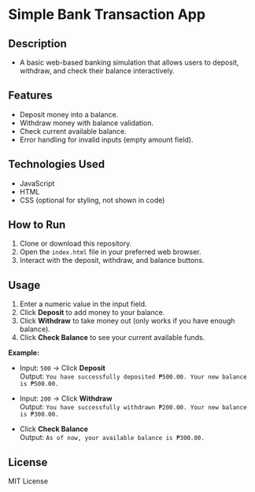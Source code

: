 # Simple Bank Transaction App

## Description
- A basic web-based banking simulation that allows users to deposit, withdraw, and check their balance interactively.

## Features
- Deposit money into a balance.
- Withdraw money with balance validation.
- Check current available balance.
- Error handling for invalid inputs (empty amount field).

## Technologies Used
- JavaScript
- HTML
- CSS (optional for styling, not shown in code)

## How to Run
1. Clone or download this repository.
2. Open the `index.html` file in your preferred web browser.
3. Interact with the deposit, withdraw, and balance buttons.

## Usage
1. Enter a numeric value in the input field.
2. Click **Deposit** to add money to your balance.
3. Click **Withdraw** to take money out (only works if you have enough balance).
4. Click **Check Balance** to see your current available funds.

**Example:**
- Input: `500` → Click **Deposit**  
  Output: `You have successfully deposited ₱500.00. Your new balance is ₱500.00.`  

- Input: `200` → Click **Withdraw**  
  Output: `You have successfully withdrawn ₱200.00. Your new balance is ₱300.00.`  

- Click **Check Balance**  
  Output: `As of now, your available balance is ₱300.00.`  

## License
MIT License

